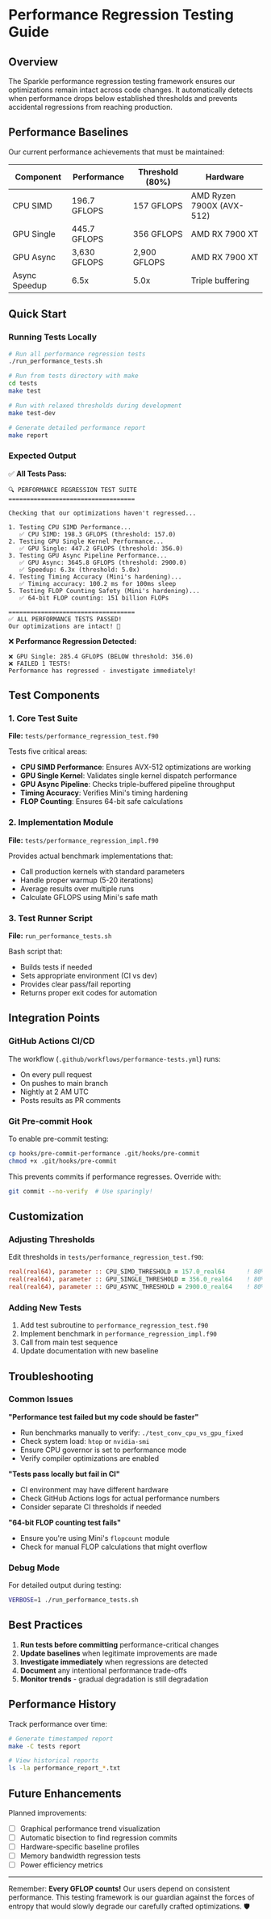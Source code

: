 # Performance Regression Testing Guide

## Overview

The Sparkle performance regression testing framework ensures our optimizations remain intact across code changes. It automatically detects when performance drops below established thresholds and prevents accidental regressions from reaching production.

## Performance Baselines

Our current performance achievements that must be maintained:

| Component | Performance | Threshold (80%) | Hardware |
|-----------|-------------|-----------------|----------|
| CPU SIMD | 196.7 GFLOPS | 157 GFLOPS | AMD Ryzen 7900X (AVX-512) |
| GPU Single | 445.7 GFLOPS | 356 GFLOPS | AMD RX 7900 XT |
| GPU Async | 3,630 GFLOPS | 2,900 GFLOPS | AMD RX 7900 XT |
| Async Speedup | 6.5x | 5.0x | Triple buffering |

## Quick Start

### Running Tests Locally

```bash
# Run all performance regression tests
./run_performance_tests.sh

# Run from tests directory with make
cd tests
make test

# Run with relaxed thresholds during development
make test-dev

# Generate detailed performance report
make report
```

### Expected Output

✅ **All Tests Pass:**
```
🔍 PERFORMANCE REGRESSION TEST SUITE
===================================

Checking that our optimizations haven't regressed...

1. Testing CPU SIMD Performance...
   ✅ CPU SIMD: 198.3 GFLOPS (threshold: 157.0)
2. Testing GPU Single Kernel Performance...
   ✅ GPU Single: 447.2 GFLOPS (threshold: 356.0)
3. Testing GPU Async Pipeline Performance...
   ✅ GPU Async: 3645.8 GFLOPS (threshold: 2900.0)
   ✅ Speedup: 6.3x (threshold: 5.0x)
4. Testing Timing Accuracy (Mini's hardening)...
   ✅ Timing accuracy: 100.2 ms for 100ms sleep
5. Testing FLOP Counting Safety (Mini's hardening)...
   ✅ 64-bit FLOP counting: 151 billion FLOPs

===================================
✅ ALL PERFORMANCE TESTS PASSED!
Our optimizations are intact! 🎉
```

❌ **Performance Regression Detected:**
```
❌ GPU Single: 285.4 GFLOPS (BELOW threshold: 356.0)
❌ FAILED 1 TESTS!
Performance has regressed - investigate immediately!
```

## Test Components

### 1. Core Test Suite
**File:** `tests/performance_regression_test.f90`

Tests five critical areas:
- **CPU SIMD Performance**: Ensures AVX-512 optimizations are working
- **GPU Single Kernel**: Validates single kernel dispatch performance
- **GPU Async Pipeline**: Checks triple-buffered pipeline throughput
- **Timing Accuracy**: Verifies Mini's timing hardening
- **FLOP Counting**: Ensures 64-bit safe calculations

### 2. Implementation Module
**File:** `tests/performance_regression_impl.f90`

Provides actual benchmark implementations that:
- Call production kernels with standard parameters
- Handle proper warmup (5-20 iterations)
- Average results over multiple runs
- Calculate GFLOPS using Mini's safe math

### 3. Test Runner Script
**File:** `run_performance_tests.sh`

Bash script that:
- Builds tests if needed
- Sets appropriate environment (CI vs dev)
- Provides clear pass/fail reporting
- Returns proper exit codes for automation

## Integration Points

### GitHub Actions CI/CD

The workflow (`.github/workflows/performance-tests.yml`) runs:
- On every pull request
- On pushes to main branch
- Nightly at 2 AM UTC
- Posts results as PR comments

### Git Pre-commit Hook

To enable pre-commit testing:
```bash
cp hooks/pre-commit-performance .git/hooks/pre-commit
chmod +x .git/hooks/pre-commit
```

This prevents commits if performance regresses. Override with:
```bash
git commit --no-verify  # Use sparingly!
```

## Customization

### Adjusting Thresholds

Edit thresholds in `tests/performance_regression_test.f90`:
```fortran
real(real64), parameter :: CPU_SIMD_THRESHOLD = 157.0_real64      ! 80% of 196.7
real(real64), parameter :: GPU_SINGLE_THRESHOLD = 356.0_real64    ! 80% of 445.7
real(real64), parameter :: GPU_ASYNC_THRESHOLD = 2900.0_real64    ! 80% of 3630
```

### Adding New Tests

1. Add test subroutine to `performance_regression_test.f90`
2. Implement benchmark in `performance_regression_impl.f90`
3. Call from main test sequence
4. Update documentation with new baseline

## Troubleshooting

### Common Issues

**"Performance test failed but my code should be faster"**
- Run benchmarks manually to verify: `./test_conv_cpu_vs_gpu_fixed`
- Check system load: `htop` or `nvidia-smi`
- Ensure CPU governor is set to performance mode
- Verify compiler optimizations are enabled

**"Tests pass locally but fail in CI"**
- CI environment may have different hardware
- Check GitHub Actions logs for actual performance numbers
- Consider separate CI thresholds if needed

**"64-bit FLOP counting test fails"**
- Ensure you're using Mini's `flopcount` module
- Check for manual FLOP calculations that might overflow

### Debug Mode

For detailed output during testing:
```bash
VERBOSE=1 ./run_performance_tests.sh
```

## Best Practices

1. **Run tests before committing** performance-critical changes
2. **Update baselines** when legitimate improvements are made
3. **Investigate immediately** when regressions are detected
4. **Document** any intentional performance trade-offs
5. **Monitor trends** - gradual degradation is still degradation

## Performance History

Track performance over time:
```bash
# Generate timestamped report
make -C tests report

# View historical reports
ls -la performance_report_*.txt
```

## Future Enhancements

Planned improvements:
- [ ] Graphical performance trend visualization
- [ ] Automatic bisection to find regression commits
- [ ] Hardware-specific baseline profiles
- [ ] Memory bandwidth regression tests
- [ ] Power efficiency metrics

---

Remember: **Every GFLOP counts!** Our users depend on consistent performance. This testing framework is our guardian against the forces of entropy that would slowly degrade our carefully crafted optimizations. 🛡️